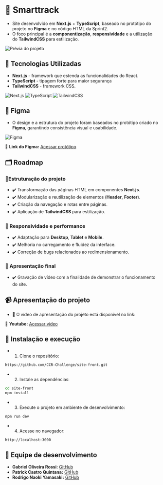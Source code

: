 # 👑 Smarttrack

- Site desenvolvido em **Next.js** + **TypeScript**, baseado no protótipo do projeto no **Figma** e no código HTML da Sprint2.
- O foco principal é a **componentização**, **responsividade** e a utilização do **TailwindCSS** para estilização.

![Prévia do projeto](./assets/previa-projeto.png)

## 🧠 Tecnologias Utilizadas

- **Next.js** - framework que estenda as funcionalidades do React.
- **TypeScript** - tipagem forte para maior segurança
- **TailwindCSS** - framework CSS.

![Next.js](https://img.shields.io/badge/Next.js-000000?style=for-the-badge&logo=next.js&logoColor=white)
![TypeScript](https://img.shields.io/badge/TypeScript-3178C6?style=for-the-badge&logo=typescript&logoColor=white)
![TailwindCSS](https://img.shields.io/badge/TailwindCSS-06B6D4?style=for-the-badge&logo=tailwindcss&logoColor=white)

## 🎨 Figma

- O design e a estrutura do projeto foram baseados no protótipo criado no **Figma**, garantindo consistência visual e usabilidade.

![Figma](./assets/figma-previa.png)

🔗 **Link do Figma:** [Acessar protótipo](https://www.figma.com/design/ZiPSJpk6zpmnMYms0RiMk7/Prot%C3%B3tipo-ST?node-id=2-10&t=yHPR8Xn97eOWXES0-1)

## 🗂️ Roadmap

### 🔸Estruturação do projeto

- ✔️ Transformação das páginas HTML em componentes **Next.js**.
- ✔️ Modularização e reutilização de elementos (**Header**, **Footer**).
- ✔️ Criação da navegação e rotas entre páginas.
- ✔️ Aplicação de **TailwindCSS** para estilização.

### 🔸 Responsividade e performance

- ✔️ Adaptação para **Desktop**, **Tablet** e **Mobile**.
- ✔️ Melhoria no carregamento e fluidez da interface.
- ✔️ Correção de bugs relacionados ao redimensionamento.

### 🔸 Apresentação final

- ✔️ Gravação de vídeo com a finalidade de demonstrar o funcionamento do site.

## 📹 Apresentação do projeto

- 📌 O vídeo de apresentação do projeto está disponível no link:

🔗 **Youtube:** [Acessar vídeo](#)

## 🔧 Instalação e execução

- 1. Clone o repositório:

```bash
https://github.com/CCR-Challenge/site-front.git
```

- 2. Instale as dependências:

```bash
cd site-front
npm install
```

- 3. Execute o projeto em ambiente de desenvolvimento:

```bash
npm run dev
```

- 4. Acesse no navegador:

```bash
http://localhost:3000
```

## 👥 Equipe de desenvolvimento

- **Gabriel Oliveira Rossi:** [GitHub](https://github.com/GabrielRossi01)
- **Patrick Castro Quintana:** [GitHub](https://github.com/castropatrick)
- **Rodrigo Naoki Yamasaki:** [GitHub](https://github.com/RodrygoYamasaki)
